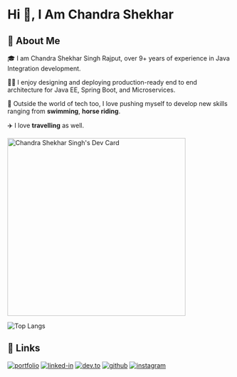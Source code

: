 <!--
**cssrajput/cssrajput** is a ✨ _special_ ✨ repository because its `README.md` (this file) appears on your GitHub profile.

Here are some ideas to get you started:

- 🔭 I’m currently working on ...
- 🌱 I’m currently learning ...
- 👯 I’m looking to collaborate on ...
- 🤔 I’m looking for help with ...
- 💬 Ask me about ...
- 📫 How to reach me: ...
- 😄 Pronouns: ...
- ⚡ Fun fact: ...
-->

# Hi 👋, I Am Chandra Shekhar

## 🚀 About Me

🎓 I am Chandra Shekhar Singh Rajput, over 9+ years of experience in Java Integration development.

👨‍💻 I enjoy designing and deploying production-ready end to end architecture for Java EE, Spring Boot, and Microservices.

🎸 Outside the world of tech too, I love pushing myself to develop new skills ranging from **swimming**, **horse riding**.

✈️ I love **travelling** as well.

<a href="https://app.daily.dev/cssrajput"><img src="https://api.daily.dev/devcards/2736dabe709a439b94b964591c421955.png?r=scg" width="400" alt="Chandra Shekhar Singh's Dev Card"/></a>

![Top Langs](https://github-readme-stats.vercel.app/api/top-langs/?username=cssrajput&layout=compact&theme=tokyonight)

## 🔗 Links

[![portfolio](https://img.shields.io/badge/Portfolio-5340ff?style=for-the-badge&logo=Google-chrome&logoColor=white)](https://cssrajput.github.io/)
[![linked-in](https://img.shields.io/badge/Linked_In-0077B5?style=for-the-badge&logo=LinkedIn&logoColor=white)](https://www.linkedin.com/in/cssrajput/)
[![dev.to](https://img.shields.io/badge/Dev.to-0A0A0A?style=for-the-badge&logo=Dev-dot-To&logoColor=white)](https://dev.to/cssrajput)
[![github](https://img.shields.io/badge/GitHub-000000?style=for-the-badge&logo=GitHub&logoColor=white)](https://github.com/cssrajput)
[![instagram](https://img.shields.io/badge/Instagram-E4405F?style=for-the-badge&logo=instagram&logoColor=white)](https://www.instagram.com/cssrajput/)
